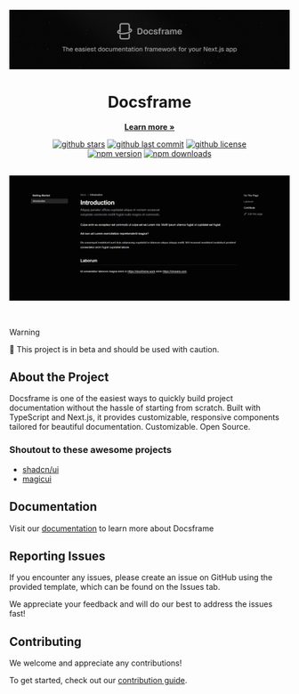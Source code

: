 ![hero](https://github.com/skredev/docsframe/blob/main/public/GitHub-Header.png)

<h1 align="center">
Docsframe
<br>
</h1>
<p align="center">
<a href="https://docsframe.work"><strong>Learn more »</strong></a>
</p>

<div align="center">
    <a href="https://github.com/skredev/docsframe/stargazers"><img src="https://img.shields.io/github/stars/skredev/docsframe?logo=github&style=flat" alt="github stars" /></a>
    <a href="https://github.com/skredev/docsframe"><img src="https://img.shields.io/github/last-commit/skredev/docsframe/main?logo=git&logoColor=white&style=flat" alt="github last commit" /></a>
    <a href="https://github.com/skredev/docsframe/blob/main/LICENSE"><img src="https://img.shields.io/github/license/skredev/docsframe?logoColor=white&style=flat" alt="github license" /></a>
</div>

<div align="center">
    <a href="https://www.npmjs.com/package/docsframe"><img src="https://img.shields.io/npm/v/docsframe?maxAge=3600" alt="npm version" /></a>
    <a href="https://www.npmjs.com/package/docsframe"><img src="https://img.shields.io/npm/dt/docsframe?maxAge=3600" alt="npm downloads" /></a>
</div>

<br>

![hero](https://github.com/skredev/docsframe/blob/main/public/preview_dark.png)

<br>

> [!WARNING]
> 🚧 This project is in beta and should be used with caution.

## About the Project

Docsframe is one of the easiest ways to quickly build project documentation without the hassle of starting from scratch. Built with TypeScript and Next.js, it provides customizable, responsive components tailored for beautiful documentation. Customizable. Open Source.

### Shoutout to these awesome projects

- [shadcn/ui](https://ui.shadcn.com)
- [magicui](https://magicui.design/)

## Documentation

Visit our [documentation](https://docsframe.work/docs) to learn more about Docsframe

## Reporting Issues

If you encounter any issues, please create an issue on GitHub using the provided template, which can be found on the Issues tab.

We appreciate your feedback and will do our best to address the issues fast!

## Contributing

We welcome and appreciate any contributions!

To get started, check out our [contribution guide](https://github.com/skredev/docsframe/blob/main/CONTRIBUTING.md).
